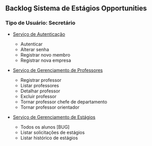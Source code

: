 ## Backlog Sistema de Estágios Opportunities
### Tipo de Usuário: Secretário

- [Serviço de Autenticação](/artefatos/histories/auth/index.md)
    - Autenticar
    - Alterar senha
    - Registrar novo membro
    - Registrar nova empresa
    

- [Serviço de Gerenciamento de Professores](/artefatos/histories/secretary/teacherService.md)
    - Registrar professor
    - Listar professores
    - Detalhar professor
    - Excluir professor
    - Tornar professor chefe de departamento
    - Tornar professor orientador
    

- [Serviço de Gerenciamento de Estágios](/artefatos/histories/secretary/traineeshipService.md)
    - Todos os alunos [BUG]
    - Listar solicitações de estágios
    - Listar histórico de estágios 
